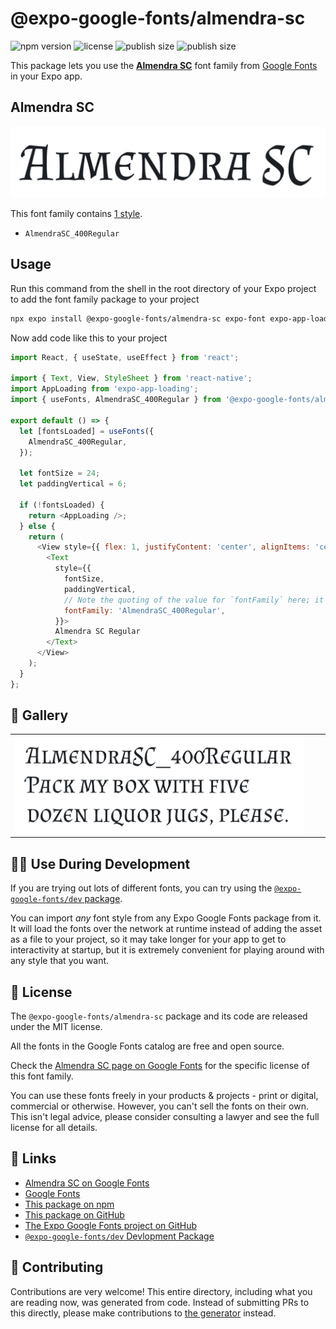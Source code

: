 # @expo-google-fonts/almendra-sc

![npm version](https://flat.badgen.net/npm/v/@expo-google-fonts/almendra-sc)
![license](https://flat.badgen.net/github/license/expo/google-fonts)
![publish size](https://flat.badgen.net/packagephobia/install/@expo-google-fonts/almendra-sc)
![publish size](https://flat.badgen.net/packagephobia/publish/@expo-google-fonts/almendra-sc)

This package lets you use the [**Almendra SC**](https://fonts.google.com/specimen/Almendra+SC) font family from [Google Fonts](https://fonts.google.com/) in your Expo app.

## Almendra SC

![Almendra SC](./font-family.png)

This font family contains [1 style](#-gallery).

- `AlmendraSC_400Regular`

## Usage

Run this command from the shell in the root directory of your Expo project to add the font family package to your project
```sh
npx expo install @expo-google-fonts/almendra-sc expo-font expo-app-loading
```

Now add code like this to your project
```js
import React, { useState, useEffect } from 'react';

import { Text, View, StyleSheet } from 'react-native';
import AppLoading from 'expo-app-loading';
import { useFonts, AlmendraSC_400Regular } from '@expo-google-fonts/almendra-sc';

export default () => {
  let [fontsLoaded] = useFonts({
    AlmendraSC_400Regular,
  });

  let fontSize = 24;
  let paddingVertical = 6;

  if (!fontsLoaded) {
    return <AppLoading />;
  } else {
    return (
      <View style={{ flex: 1, justifyContent: 'center', alignItems: 'center' }}>
        <Text
          style={{
            fontSize,
            paddingVertical,
            // Note the quoting of the value for `fontFamily` here; it expects a string!
            fontFamily: 'AlmendraSC_400Regular',
          }}>
          Almendra SC Regular
        </Text>
      </View>
    );
  }
};

```

## 🔡 Gallery


||||
|-|-|-|
|![AlmendraSC_400Regular](./AlmendraSC_400Regular.ttf.png)||||


## 👩‍💻 Use During Development

If you are trying out lots of different fonts, you can try using the [`@expo-google-fonts/dev` package](https://github.com/expo/google-fonts/tree/master/font-packages/dev#readme).

You can import *any* font style from any Expo Google Fonts package from it. It will load the fonts
over the network at runtime instead of adding the asset as a file to your project, so it may take longer
for your app to get to interactivity at startup, but it is extremely convenient
for playing around with any style that you want.

## 📖 License

The `@expo-google-fonts/almendra-sc` package and its code are released under the MIT license.

All the fonts in the Google Fonts catalog are free and open source.

Check the [Almendra SC page on Google Fonts](https://fonts.google.com/specimen/Almendra+SC) for the specific license of this font family.

You can use these fonts freely in your products & projects - print or digital, commercial or otherwise. However, you can't sell the fonts on their own. This isn't legal advice, please consider consulting a lawyer and see the full license for all details.

## 🔗 Links

- [Almendra SC on Google Fonts](https://fonts.google.com/specimen/Almendra+SC)
- [Google Fonts](https://fonts.google.com/)
- [This package on npm](https://www.npmjs.com/package/@expo-google-fonts/almendra-sc)
- [This package on GitHub](https://github.com/expo/google-fonts/tree/master/font-packages/almendra-sc)
- [The Expo Google Fonts project on GitHub](https://github.com/expo/google-fonts)
- [`@expo-google-fonts/dev` Devlopment Package](https://github.com/expo/google-fonts/tree/master/font-packages/dev)

## 🤝 Contributing

Contributions are very welcome! This entire directory, including what you are reading now, was generated from code. Instead of submitting PRs to this directly, please make contributions to [the generator](https://github.com/expo/google-fonts/tree/master/packages/generator) instead.
